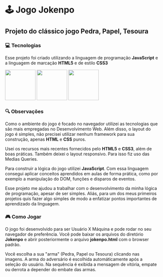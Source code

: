 # 🕹 Jogo Jokenpo

## Projeto do clássico jogo Pedra, Papel, Tesoura

### 💻 Tecnologias ###

Esse projeto foi criado utilizando a linguagem de programação **JavaScript** e a linguagem de marcação **HTML5** e de estilo **CSS3**

<div align="left">
<img src="https://cdn.jsdelivr.net/gh/devicons/devicon/icons/javascript/javascript-original.svg" width="100px" heigh="100px"/>
<img src="https://cdn.jsdelivr.net/gh/devicons/devicon/icons/html5/html5-original.svg" width="100px" heigh="100px"/>
<img src="https://cdn.jsdelivr.net/gh/devicons/devicon/icons/css3/css3-original.svg" width="100px" heigh="100px"/>
</div>



### 🔍 Observações

Como o ambiente do jogo é focado no navegador utilizei as tecnologias que são mais empregadas no Desenvolvimento Web. Além disso,
o layout do jogo é simples, não precisei utilizar nenhum framework para sua construção, apenas **HTML** e **CSS** puros.

Usei os recursos mais recentes fornecidos pelo **HTML5** e **CSS3**, além de boas práticas. Também deixei o layout responsivo. Para
isso fiz uso das Medias Queries.

Para construir a lógica do jogo utilizei **JavaScript**. Com essa linguagem consegui aplicar conceitos aprendidos em aulas de forma prática, como por exemplo a manipulação do DOM, funções e disparos de eventos.

Esse projeto me ajudou a trabalhar com o desenvolvimento da minha lógica de programação, apesar de ser simples. Aliás, para um dos meus primeiros projetos quis fazer algo simples de modo a enfatizar pontos importantes de aprendizado da linguagem.

### 🎮 Como Jogar

O jogo foi desenvolvido para ser Usuário X Máquina e pode rodar no seu navegador de preferência. Você pode baixar os arquivos do diretório **Jokenpo** e abrir posteriormente o arquivo **jokenpo.html** com o browser padrão.

Você escolha a sua "arma" (Pedra, Papel ou Tesoura) clicando nas imagens. A arma do adversário é escolhida automáticamente após a
seleção do usuário. Na sequência é exibida a mensagem de vitória, empate ou derrota a depender do embate das armas.














